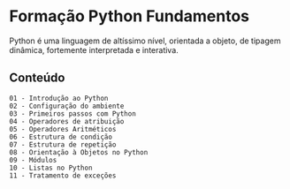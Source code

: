 # Formação Python Fundamentos

Python é uma linguagem de altíssimo nível, orientada a objeto, de tipagem dinâmica, fortemente interpretada e interativa.

## Conteúdo
    01 - Introdução ao Python
    02 - Configuração do ambiente
    03 - Primeiros passos com Python
    04 - Operadores de atribuição
    05 - Operadores Aritméticos
    06 - Estrutura de condição
    07 - Estrutura de repetição
    08 - Orientação à Objetos no Python
    09 - Módulos
    10 - Listas no Python
    11 - Tratamento de exceções
